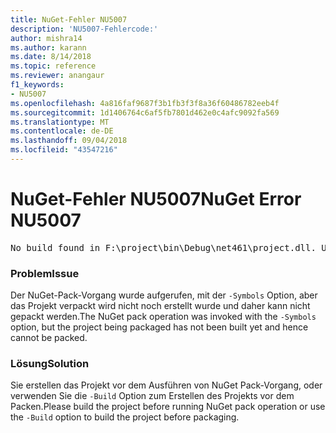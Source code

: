 ```yaml
---
title: NuGet-Fehler NU5007
description: 'NU5007-Fehlercode:'
author: mishra14
ms.author: karann
ms.date: 8/14/2018
ms.topic: reference
ms.reviewer: anangaur
f1_keywords:
- NU5007
ms.openlocfilehash: 4a816faf9687f3b1fb3f3f8a36f60486782eeb4f
ms.sourcegitcommit: 1d1406764c6af5fb7801d462e0c4afc9092fa569
ms.translationtype: MT
ms.contentlocale: de-DE
ms.lasthandoff: 09/04/2018
ms.locfileid: "43547216"
---
```

# <a name="nuget-error-nu5007"></a><span data-ttu-id="c1f3e-103">NuGet-Fehler NU5007</span><span class="sxs-lookup"><span data-stu-id="c1f3e-103">NuGet Error NU5007</span></span>
<pre>No build found in F:\project\bin\Debug\net461\project.dll. Use the -Build option or build the project.</pre>

### <a name="issue"></a><span data-ttu-id="c1f3e-104">Problem</span><span class="sxs-lookup"><span data-stu-id="c1f3e-104">Issue</span></span>

<span data-ttu-id="c1f3e-105">Der NuGet-Pack-Vorgang wurde aufgerufen, mit der `-Symbols` Option, aber das Projekt verpackt wird nicht noch erstellt wurde und daher kann nicht gepackt werden.</span><span class="sxs-lookup"><span data-stu-id="c1f3e-105">The NuGet pack operation was invoked with the `-Symbols` option, but the project being packaged has not been built yet and hence cannot be packed.</span></span>


### <a name="solution"></a><span data-ttu-id="c1f3e-106">Lösung</span><span class="sxs-lookup"><span data-stu-id="c1f3e-106">Solution</span></span>

<span data-ttu-id="c1f3e-107">Sie erstellen das Projekt vor dem Ausführen von NuGet Pack-Vorgang, oder verwenden Sie die `-Build` Option zum Erstellen des Projekts vor dem Packen.</span><span class="sxs-lookup"><span data-stu-id="c1f3e-107">Please build the project before running NuGet pack operation or use the `-Build` option to build the project before packaging.</span></span>

